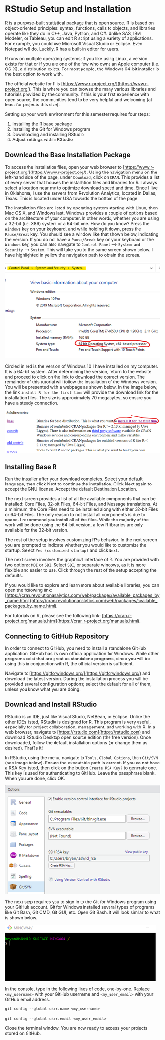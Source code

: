 # RStudio Setup and Installation
R is a purpose-built statistical package that is open source. R is based on object-oriented principles: syntax, functions, calls to objects, and libraries operate like they do in C++, Java, Python, and C#. Unlike SAS, IBM Modeler, or Tableau, you can edit R script using a variety of applications. For example, you could use Microsoft Visual Studio or Eclipse. Even Notepad will do. Luckily, R has a built-in editor for users.

R runs on multiple operating systems; if you like using Linux, a version exists for that or if you are one of the few who owns an Apple computer (i.e. OS-X), a distribution exists. For most people, the Windows 64-bit installer is the best option to work with. 

The official website for R is [https://www.r-project.org/](https://www.r-project.org/). This is where you can browse the many various libraries and tutorials provided by the community. If this is your first experience with open source, the communities tend to be very helpful and welcoming (at least for projects this size).

Setting up your work environment for this semester requires four steps:
1. Installing the R base package
2. Installing the Git for Windows program
3. Downloading and installing RStudio
4. Adjust settings within RStudio

## Download the Base Installation Package
To access the installation files, open your web browser to [https://www.r-project.org/](https://www.r-project.org/). Using the navigation menu on the left-hand side of the page, under `Download`, click on `CRAN`. This provides a list of every server that houses the installation files and libraries for R. I always select a location near me to optimize download speed and time. Since I live in Oklahoma, I use the servers from Revolution Analytics, located in Dallas, Texas. This is located under USA towards the bottom of the page.

The installation files are listed by operating system starting with Linux, then Mac OS X, and Windows last. Windows provides a couple of options based on the architecture of your computer. In other words, whether you are using a 32-bit (i.e. X86) system or a 64-bit one. How do you know? Press the `Windows` key on your keyboard, and while holding it down, press the `Pause/Break` key. You should see a window like that shown below, indicating the version. If you do not have a `Pause/Break` key on your keyboard or the `Windows` key, you can also navigate to `Control Panel` --> `System and Security` --> `System`. This will take you to the same screen shown below. I have highlighted in yellow the navigation path to obtain the screen. 

![img01](assets/img01.png)

Circled in red is the version of Windows 10 I have installed on my computer. It is a 64-bit system. After determining the version, return to the website and proceed to click on the link to download the correct version. The remainder of this tutorial will follow the installation of the Windows version. You will be presented with a webpage as shown below. In the image below, the link `install R for the first time` will provide the download link for the installation files. The size is approximately 70 megabytes, so ensure you have a steady connection.

![img02](assets/img02.png)

## Installing Base R
Run the installer after your download completes. Select your default language, then click Next to continue the installation. Click Next again to accept the GNU license. Accept the default Destination Location.

The next screen provides a list of all the available components that can be installed: Core Files, 32-bit Files, 64-bit Files, and Message translations. At a minimum, the Core Files need to be installed along with either 32-bit Files or 64-bit Files. The only reason to not install all components is due to space. I recommend you install all of the files. While the majority of the work will be done using the 64-bit version, a few R libraries are only available for the 32-bit version. 

The rest of the setup involves customizing R?s behavior. In the next screen you are prompted to indicate whether you would like to customize the startup. Select `Yes (customized startup)` and click `Next`.

The next screen involves the graphical interface of R. You are provided with two options: `MDI` or `SDI`. Select `SDI`, or separate windows, as it is more flexible and easier to use. Click through the rest of the setup accepting the defaults.

If you would like to explore and learn more about available libraries, you can open the following link: [https://cran.revolutionanalytics.com/web/packages/available_packages_by_name.html[(https://cran.revolutionanalytics.com/web/packages/available_packages_by_name.html).

For tutorials on R, please see the following link: [https://cran.r-project.org/manuals.html](https://cran.r-project.org/manuals.html).

## Connecting to GitHub Repository
In order to connect to GitHub, you need to install a standalone GitHub application. GitHub has its own official application for Windows. While other programs exist that are great as standalone programs, since you will be using this in conjunction with R, the official version is sufficient.

Navigate to [https://gitforwindows.org/](https://gitforwindows.org/) and download the latest version. During the installation process you will be provided several configuration options; select the default for all of them, unless you know what you are doing.

## Download and Install RStudio
RStudio is an IDE, just like Visual Studio, NetBean, or Eclipse. Unlike the other IDEs listed, RStudio is designed for R. This program is very useful, especially for project collaboration, management, and working with R. In a web browser, navigate to [https://rstudio.com](https://rstudio.com) and download RStudio Desktop open source edition (the free version). Once downloaded, follow the default installation options (or change them as desired). That?s it!

In RStudio, using the menu, navigate to `Tools`, `Global Options`, then `Git/SVN` (see image below). Ensure the executable path is correct. If you do not have a RSA Key listed, then click on the button `Create RSA Key?` to generate one. This key is used for authenticating to GitHub. Leave the passphrase blank. When you are done, click OK.

![img03](assets/img03.png)

The next step requires you to sign in to the Git for Windows program using your GitHub account. Git for Windows installed several types of programs like Git Bash, Git CMD, Git GUI, etc. Open Git Bash. It will look similar to what is shown below.

![img04](assets/img04.png)

In the console, type in the following lines of code, one-by-one. Replace `<my_username>` with your GitHub username and `<my_user_email>` with your GitHub email address.

```
git config --global user.name <my_username>

git config --global user.email <my_user_email> 
```

Close the terminal window. You are now ready to access your projects stored on GitHub.
